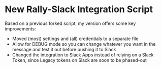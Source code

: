 # New Rally-Slack Integration Script

Based on a previous forked script, my version offers some key improvements:
* Moved (most) settings and (all) credentials to a separate file
* Allow for DEBUG mode so you can change whatever you want in the message and test it out before pushing it to Slack
* Changed the integration to Slack Apps instead of relying on a Slack Token, since Legacy tokens on Slack are soon to be phased-out

